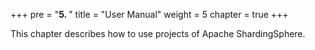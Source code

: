+++
pre = "<b>5. </b>"
title = "User Manual"
weight = 5
chapter = true
+++

This chapter describes how to use projects of Apache ShardingSphere.
